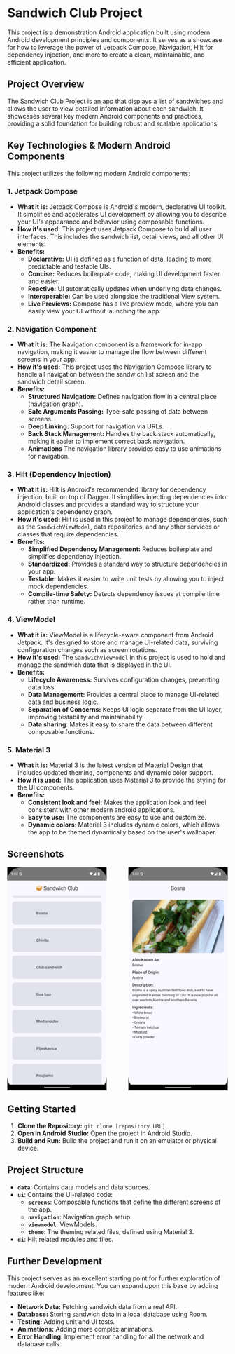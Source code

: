 # Sandwich Club Project

This project is a demonstration Android application built using modern Android development principles and components. It serves as a showcase for how to leverage the power of Jetpack Compose, Navigation, Hilt for dependency injection, and more to create a clean, maintainable, and efficient application.

## Project Overview

The Sandwich Club Project is an app that displays a list of sandwiches and allows the user to view detailed information about each sandwich. It showcases several key modern Android components and practices, providing a solid foundation for building robust and scalable applications.

## Key Technologies & Modern Android Components

This project utilizes the following modern Android components:

### 1. Jetpack Compose

*   **What it is:** Jetpack Compose is Android's modern, declarative UI toolkit. It simplifies and accelerates UI development by allowing you to describe your UI's appearance and behavior using composable functions.
*   **How it's used:** This project uses Jetpack Compose to build all user interfaces. This includes the sandwich list, detail views, and all other UI elements.
*   **Benefits:**
    *   **Declarative:** UI is defined as a function of data, leading to more predictable and testable UIs.
    *   **Concise:** Reduces boilerplate code, making UI development faster and easier.
    *   **Reactive:** UI automatically updates when underlying data changes.
    *   **Interoperable:** Can be used alongside the traditional View system.
    *   **Live Previews:** Compose has a live preview mode, where you can easily view your UI without launching the app.

### 2. Navigation Component

*   **What it is:** The Navigation component is a framework for in-app navigation, making it easier to manage the flow between different screens in your app.
*   **How it's used:** This project uses the Navigation Compose library to handle all navigation between the sandwich list screen and the sandwich detail screen.
*   **Benefits:**
    *   **Structured Navigation:** Defines navigation flow in a central place (navigation graph).
    *   **Safe Arguments Passing:** Type-safe passing of data between screens.
    *   **Deep Linking:** Support for navigation via URLs.
    *   **Back Stack Management:** Handles the back stack automatically, making it easier to implement correct back navigation.
    * **Animations** The navigation library provides easy to use animations for navigation.

### 3. Hilt (Dependency Injection)

*   **What it is:** Hilt is Android's recommended library for dependency injection, built on top of Dagger. It simplifies injecting dependencies into Android classes and provides a standard way to structure your application's dependency graph.
*   **How it's used:** Hilt is used in this project to manage dependencies, such as the `SandwichViewModel`, data repositories, and any other services or classes that require dependencies.
*   **Benefits:**
    *   **Simplified Dependency Management:** Reduces boilerplate and simplifies dependency injection.
    *   **Standardized:** Provides a standard way to structure dependencies in your app.
    *   **Testable:** Makes it easier to write unit tests by allowing you to inject mock dependencies.
    *   **Compile-time Safety:** Detects dependency issues at compile time rather than runtime.

### 4. ViewModel

*   **What it is:** ViewModel is a lifecycle-aware component from Android Jetpack. It's designed to store and manage UI-related data, surviving configuration changes such as screen rotations.
*   **How it's used:** The `SandwichViewModel` in this project is used to hold and manage the sandwich data that is displayed in the UI.
*   **Benefits:**
    *   **Lifecycle Awareness:** Survives configuration changes, preventing data loss.
    *   **Data Management:** Provides a central place to manage UI-related data and business logic.
    *   **Separation of Concerns:** Keeps UI logic separate from the UI layer, improving testability and maintainability.
    * **Data sharing**: Makes it easy to share the data between different composable functions.

### 5. Material 3

* **What it is:** Material 3 is the latest version of Material Design that includes updated theming, components and dynamic color support.
* **How it is used:** The application uses Material 3 to provide the styling for the UI components.
* **Benefits:**
    * **Consistent look and feel:** Makes the application look and feel consistent with other modern android applications.
    * **Easy to use:** The components are easy to use and customize.
    * **Dynamic colors**: Material 3 includes dynamic colors, which allows the app to be themed dynamically based on the user's wallpaper.

## Screenshots
<div style="display: flex; justify-content: space-between;">
<img src="screenshots/1.png" alt="Main Screen" width="45%"/> 
<img src="screenshots/2.png" alt="Detail Screen" width="45%">
</div>

## Getting Started

1.  **Clone the Repository:** `git clone [repository URL]`
2.  **Open in Android Studio:** Open the project in Android Studio.
3.  **Build and Run:** Build the project and run it on an emulator or physical device.

## Project Structure

*   **`data`**: Contains data models and data sources.
*   **`ui`**: Contains the UI-related code:
    *   **`screens`**: Composable functions that define the different screens of the app.
    *   **`navigation`**: Navigation graph setup.
    *   **`viewmodel`**: ViewModels.
    * **`theme`**: The theming related files, defined using Material 3.
* **`di`**: Hilt related modules and files.

## Further Development

This project serves as an excellent starting point for further exploration of modern Android development. You can expand upon this base by adding features like:

*   **Network Data:** Fetching sandwich data from a real API.
*   **Database:** Storing sandwich data in a local database using Room.
*   **Testing:** Adding unit and UI tests.
*   **Animations:** Adding more complex animations.
* **Error Handling**: Implement error handling for all the network and database calls.

